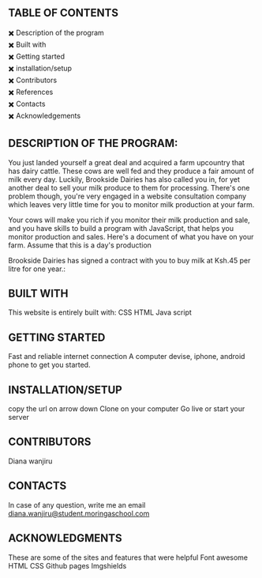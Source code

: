 
## TABLE OF CONTENTS


:heavy_multiplication_x: Description of the program<br>
:heavy_multiplication_x: Built with<br>
:heavy_multiplication_x: Getting started<br>
:heavy_multiplication_x: installation/setup<br>
:heavy_multiplication_x: Contributors<br>
:heavy_multiplication_x: References<br>
:heavy_multiplication_x: Contacts<br>
:heavy_multiplication_x: Acknowledgements<br>





## DESCRIPTION OF THE PROGRAM:
You just landed yourself a great deal and acquired a farm upcountry that has dairy cattle. These cows are well fed and they produce a fair amount of milk every day. Luckily, Brookside Dairies has also called you in, for yet another deal to sell your milk produce to them for processing. There's one problem though, you're very engaged in a website consultation company which leaves very little time for you to monitor milk production at your farm.

Your cows will make you rich if you monitor their milk production and sale, and you have skills to build a program with JavaScript, that helps you monitor production and sales. Here's a document of what you have on your farm. Assume that this is a day's production

Brookside Dairies has signed a contract with you to buy milk at Ksh.45 per litre for one year.:



## BUILT WITH
This website is entirely built with:
CSS
HTML
Java script


## GETTING STARTED
Fast and reliable internet connection
A computer devise, iphone, android phone to get you started.



## INSTALLATION/SETUP
copy the url on arrow down
Clone on your computer
Go live or start your server


## CONTRIBUTORS
Diana wanjiru

## CONTACTS
In case of any question, write me an email
diana.wanjiru@student.moringaschool.com

## ACKNOWLEDGMENTS
These are some of the sites and features that were helpful
Font awesome
HTML
CSS
Github pages
Imgshields

